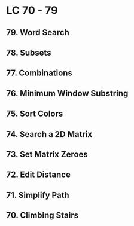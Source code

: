 # LC 70 - 79

## 79. Word Search 
## 78. Subsets 
## 77. Combinations  
## 76. Minimum Window Substring  
## 75. Sort Colors 
## 74. Search a 2D Matrix  
## 73. Set Matrix Zeroes 
## 72. Edit Distance 
## 71. Simplify Path 
## 70. Climbing Stairs
